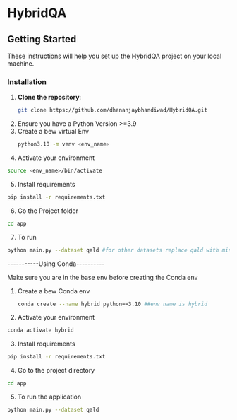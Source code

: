 # HybridQA

## Getting Started

These instructions will help you set up the HybridQA project on your local machine.

### Installation

1. **Clone the repository**:
   ```bash
   git clone https://github.com/dhananjaybhandiwad/HybridQA.git
   ```
2. Ensure you have a Python Version >=3.9
3. Create a bew virtual Env 
   ```bash
   python3.10 -m venv <env_name>
   ```
4. Activate your environment 
  ```bash
  source <env_name>/bin/activate
  ```
5. Install requirements
```bash
pip install -r requirements.txt
```
6. Go the Project folder
```bash
cd app
```
7. To run
```bash
python main.py --dataset qald #for other datasets replace qald with mintaka or compmix
```

-----------Using Conda----------

Make sure you are in the base env before creating the Conda env
1. Create a bew Conda env
   ```bash
   conda create --name hybrid python==3.10 ##env name is hybrid
   ```
3. Activate your environment 
  ```bash
  conda activate hybrid
  ```
3. Install requirements
```bash
pip install -r requirements.txt
```
4. Go to the project directory
```bash
cd app
```
5. To run the application
```bash
python main.py --dataset qald
```

